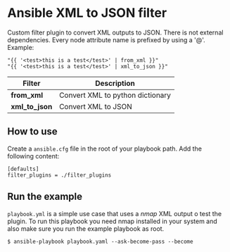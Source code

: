 # Ansible XML to JSON filter

Custom filter plugin to convert XML outputs to JSON. There is not external 
dependencies. Every node attribute name is prefixed by using a '@'. 
Example:

```
"{{ '<test>this is a test</test>' | from_xml }}"
"{{ '<test>this is a test</test>' | xml_to_json }}"
```

| Filter | Description |
|--------|-------------|
| **from_xml** | Convert XML to python dictionary |
| **xml_to_json** | Convert XML to JSON | 

## How to use

Create a `ansible.cfg` file in the root of your playbook path. Add the following
content: 

```
[defaults]
filter_plugins = ./filter_plugins
```

## Run the example

`playbook.yml` is a simple use case that uses a *nmap* XML output o test the
plugin. To run this playbook you need nmap installed in your system and also 
make sure you run the example playbook as root.

```
$ ansible-playbook playbook.yaml --ask-become-pass --become
```

